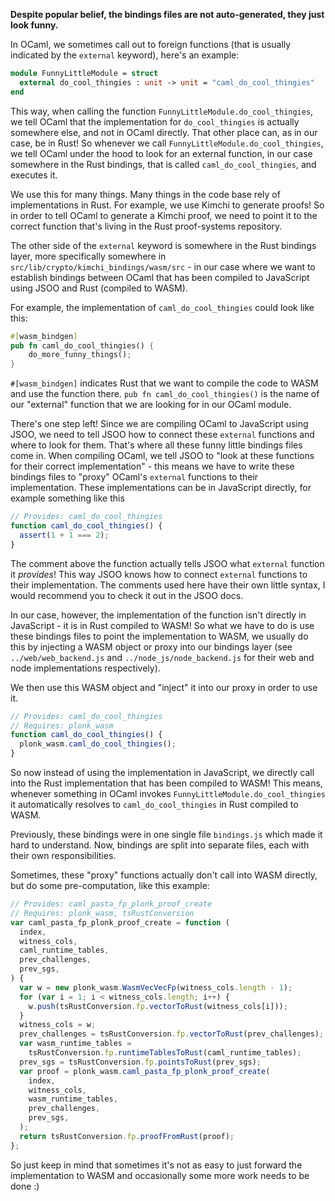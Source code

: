 **Despite popular belief, the bindings files are not auto-generated, they just
look funny.**

In OCaml, we sometimes call out to foreign functions (that is usually indicated
by the `external` keyword), here's an example:

```ml
module FunnyLittleModule = struct
  external do_cool_thingies : unit -> unit = "caml_do_cool_thingies"
end
```

This way, when calling the function `FunnyLittleModule.do_cool_thingies`, we
tell OCaml that the implementation for `do_cool_thingies` is actually somewhere
else, and not in OCaml directly. That other place can, as in our case, be in
Rust! So whenever we call `FunnyLittleModule.do_cool_thingies`, we tell OCaml
under the hood to look for an external function, in our case somewhere in the
Rust bindings, that is called `caml_do_cool_thingies`, and executes it.

We use this for many things. Many things in the code base rely of
implementations in Rust. For example, we use Kimchi to generate proofs! So in
order to tell OCaml to generate a Kimchi proof, we need to point it to the
correct function that's living in the Rust proof-systems repository.

The other side of the `external` keyword is somewhere in the Rust bindings
layer, more specifically somewhere in
`src/lib/crypto/kimchi_bindings/wasm/src` - in our case where we want to
establish bindings between OCaml that has been compiled to JavaScript using JSOO
and Rust (compiled to WASM).

For example, the implementation of `caml_do_cool_thingies` could look like this:

```rs
#[wasm_bindgen]
pub fn caml_do_cool_thingies() {
    do_more_funny_things();
}
```

`#[wasm_bindgen]` indicates Rust that we want to compile the code to WASM and
use the function there. `pub fn caml_do_cool_thingies()` is the name of our
"external" function that we are looking for in our OCaml module.

There's one step left! Since we are compiling OCaml to JavaScript using JSOO, we
need to tell JSOO how to connect these `external` functions and where to look
for them. That's where all these funny little bindings files come in. When
compiling OCaml, we tell JSOO to "look at these functions for their correct
implementation" - this means we have to write these bindings files to "proxy"
OCaml's `external` functions to their implementation. These implementations can
be in JavaScript directly, for example something like this

```js
// Provides: caml_do_cool_thingies
function caml_do_cool_thingies() {
  assert(1 + 1 === 2);
}
```

The comment above the function actually tells JSOO what `external` function it
_provides_! This way JSOO knows how to connect `external` functions to their
implementation. The comments used here have their own little syntax, I would
recommend you to check it out in the JSOO docs.

In our case, however, the implementation of the function isn't directly in
JavaScript - it is in Rust compiled to WASM! So what we have to do is use these
bindings files to point the implementation to WASM, we usually do this by
injecting a WASM object or proxy into our bindings layer (see
`../web/web_backend.js` and `../node_js/node_backend.js` for their web and node
implementations respectively).

We then use this WASM object and "inject" it into our proxy in order to use it.

```js
// Provides: caml_do_cool_thingies
// Requires: plonk_wasm
function caml_do_cool_thingies() {
  plonk_wasm.caml_do_cool_thingies();
}
```

So now instead of using the implementation in JavaScript, we directly call into
the Rust implementation that has been compiled to WASM! This means, whenever
something in OCaml invokes `FunnyLittleModule.do_cool_thingies` it automatically
resolves to `caml_do_cool_thingies` in Rust compiled to WASM.

Previously, these bindings were in one single file `bindings.js` which made it
hard to understand. Now, bindings are split into separate files, each with their
own responsibilities.

Sometimes, these "proxy" functions actually don't call into WASM directly, but
do some pre-computation, like this example:

```js
// Provides: caml_pasta_fp_plonk_proof_create
// Requires: plonk_wasm, tsRustConversion
var caml_pasta_fp_plonk_proof_create = function (
  index,
  witness_cols,
  caml_runtime_tables,
  prev_challenges,
  prev_sgs,
) {
  var w = new plonk_wasm.WasmVecVecFp(witness_cols.length - 1);
  for (var i = 1; i < witness_cols.length; i++) {
    w.push(tsRustConversion.fp.vectorToRust(witness_cols[i]));
  }
  witness_cols = w;
  prev_challenges = tsRustConversion.fp.vectorToRust(prev_challenges);
  var wasm_runtime_tables =
    tsRustConversion.fp.runtimeTablesToRust(caml_runtime_tables);
  prev_sgs = tsRustConversion.fp.pointsToRust(prev_sgs);
  var proof = plonk_wasm.caml_pasta_fp_plonk_proof_create(
    index,
    witness_cols,
    wasm_runtime_tables,
    prev_challenges,
    prev_sgs,
  );
  return tsRustConversion.fp.proofFromRust(proof);
};
```

So just keep in mind that sometimes it's not as easy to just forward the
implementation to WASM and occasionally some more work needs to be done :)
